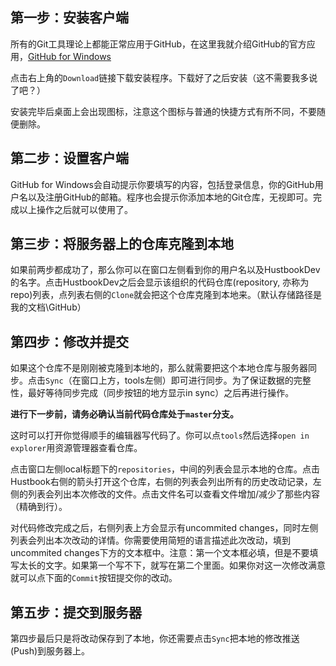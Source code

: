 ## 第一步：安装客户端

所有的Git工具理论上都能正常应用于GitHub，在这里我就介绍GitHub的官方应用，[GitHub for Windows](http://windows.github.com)

点击右上角的`Download`链接下载安装程序。下载好了之后安装（这不需要我多说了吧？）

安装完毕后桌面上会出现图标，注意这个图标与普通的快捷方式有所不同，不要随便删除。

## 第二步：设置客户端

GitHub for Windows会自动提示你要填写的内容，包括登录信息，你的GitHub用户名以及注册GitHub的邮箱。程序也会提示你添加本地的Git仓库，无视即可。完成以上操作之后就可以使用了。

## 第三步：将服务器上的仓库克隆到本地

如果前两步都成功了，那么你可以在窗口左侧看到你的用户名以及HustbookDev的名字。点击HustbookDev之后会显示该组织的代码仓库(repository, 亦称为repo)列表，点列表右侧的`Clone`就会把这个仓库克隆到本地来。（默认存储路径是 我的文档\GitHub）

## 第四步：修改并提交

如果这个仓库不是刚刚被克隆到本地的，那么就需要把这个本地仓库与服务器同步。点击`Sync`（在窗口上方，tools左侧）即可进行同步。为了保证数据的完整性，最好等待同步完成（同步按钮的地方显示in sync）之后再进行操作。

**进行下一步前，请务必确认当前代码仓库处于`master`分支。**

这时可以打开你觉得顺手的编辑器写代码了。你可以点`tools`然后选择`open in explorer`用资源管理器查看仓库。

点击窗口左侧local标题下的`repositories`，中间的列表会显示本地的仓库。点击Hustbook右侧的箭头打开这个仓库，右侧的列表会列出所有的历史改动记录，左侧的列表会列出本次修改的文件。点击文件名可以查看文件增加/减少了那些内容（精确到行）。

对代码修改完成之后，右侧列表上方会显示有uncommited changes，同时左侧列表会列出本次改动的详情。你需要使用简短的语言描述此次改动，填到uncommited changes下方的文本框中。注意：第一个文本框必填，但是不要填写太长的文字。如果第一个写不下，就写在第二个里面。如果你对这一次修改满意就可以点下面的`Commit`按钮提交你的改动。

## 第五步：提交到服务器

第四步最后只是将改动保存到了本地，你还需要点击`Sync`把本地的修改推送(Push)到服务器上。
